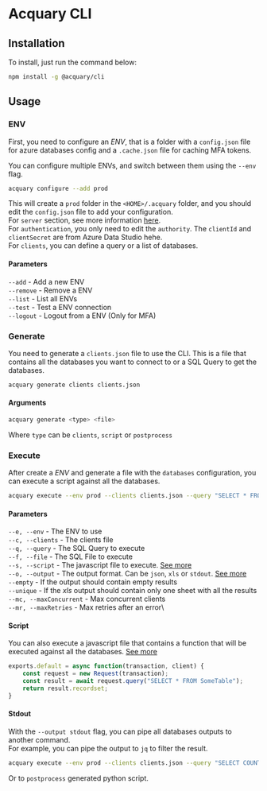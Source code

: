 # Acquary CLI

## Installation

To install, just run the command below:

```bash
npm install -g @acquary/cli
```

## Usage

### ENV

First, you need to configure an _ENV_, that is a folder with a `config.json` file for azure databases config and
a `.cache.json` file for caching MFA tokens.

You can configure multiple ENVs, and switch between them using the `--env` flag.

```bash
acquary configure --add prod
```

This will create a `prod` folder in the `<HOME>/.acquary` folder, and you should edit the `config.json` file to add your configuration.\
For `server` section, see more information [here](https://tediousjs.github.io/tedious/api-connection.html).\
For `authentication`, you only need to edit the `authority`. The `clientId` and `clientSecret` are from Azure Data Studio hehe.\
For `clients`, you can define a query or a list of databases.

#### Parameters

`--add` - Add a new ENV\
`--remove` - Remove a ENV\
`--list` - List all ENVs\
`--test` - Test a ENV connection\
`--logout` - Logout from a ENV (Only for MFA)

### Generate

You need to generate a `clients.json` file to use the CLI. This is a file that contains all the
databases you want to connect to or a SQL Query to get the databases.

```bash
acquary generate clients clients.json
```

#### Arguments
```bash
acquary generate <type> <file>
```
Where `type` can be `clients`, `script` or `postprocess`

### Execute

After create a _ENV_ and generate a file with the `databases` configuration, you can execute a script against all the databases.

```bash
acquary execute --env prod --clients clients.json --query "SELECT * FROM SomeTable"
```

#### Parameters
`--e, --env` - The ENV to use\
`--c, --clients` - The clients file\
`--q, --query` - The SQL Query to execute\
`--f, --file` - The SQL File to execute\
`--s, --script` - The javascript file to execute. [See more](#Script)\
`--o, --output` - The output format. Can be `json`, `xls` or `stdout`. [See more](#Stdout)\
`--empty` - If the output should contain empty results\
`--unique` - If the _xls_ output should contain only one sheet with all the results\
`--mc, --maxConcurrent` - Max concurrent clients\
`--mr, --maxRetries` - Max retries after an error\

#### Script

You can also execute a javascript file that contains a function that will be executed against all the databases. [See more](https://github.com/tediousjs/node-mssql#request)

```javascript
exports.default = async function(transaction, client) {
    const request = new Request(transaction);
    const result = await request.query("SELECT * FROM SomeTable");
    return result.recordset;
}
```

#### Stdout

With the `--output stdout` flag, you can pipe all databases outputs to another command.\
For example, you can pipe the output to `jq` to filter the result.

```bash
acquary execute --env prod --clients clients.json --query "SELECT COUNT(*) AS Qtd FROM SomeTable" --output stdout | jq '.[] | select(.Qtd > 10)'
```

Or to `postprocess` generated python script.
